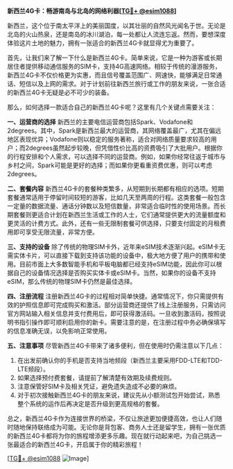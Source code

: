 **新西兰4G卡：畅游南岛与北岛的网络利器[[TG💪+ @esim1088](https://t.me/s/esim1088)]**

新西兰，这个位于南太平洋上的美丽国度，以其壮丽的自然风光闻名于世。无论是北岛的火山热泉，还是南岛的冰川湖泊，每一处都让人流连忘返。然而，要想深度体验这片土地的魅力，拥有一张适合的新西兰4G卡就显得尤为重要了。

首先，让我们来了解一下什么是新西兰4G卡。简单来说，它是一种为游客或长期居住者提供移动通信服务的SIM卡，支持4G高速网络。相较于传统的漫游服务，新西兰4G卡不仅价格更为实惠，而且信号覆盖范围广、网速快，能够满足日常通话、短信以及上网的需求。对于计划前往新西兰旅行或工作的朋友来说，一张合适的新西兰4G卡无疑是必不可少的装备。

那么，如何选择一款适合自己的新西兰4G卡呢？这里有几个关键点需要关注：

**一、运营商的选择**
新西兰的主要电信运营商包括Spark、Vodafone和2degrees。其中，Spark是新西兰最大的运营商，其网络覆盖最广，尤其在偏远地区表现优异；Vodafone则以稳定的服务著称，适合对网络质量要求较高的用户；而2degrees虽然起步较晚，但凭借性价比高的资费吸引了大批用户。根据你的行程安排和个人需求，可以选择不同的运营商。例如，如果你经常往返于城市与乡村之间，Spark可能是更好的选择；而如果你更看重资费优惠，则可以考虑2degrees。

**二、套餐内容**
新西兰4G卡的套餐种类繁多，从短期到长期都有相应的选项。短期套餐通常适用于停留时间较短的游客，比如几天至两周的行程。这类套餐一般包含一定量的数据流量、通话分钟数以及短信数量，非常适合临时性的使用场景。而长期套餐则更适合计划在新西兰生活或工作的人士，它们通常提供更大的流量额度和更灵活的计费方式。此外，还有一些无限制套餐可供选择，只要支付固定的月租费用即可享受无限流量，非常方便。

**三、支持的设备**
除了传统的物理SIM卡外，近年来eSIM技术逐渐兴起。eSIM卡无需实体卡片，可以直接下载到支持该功能的设备中，极大地方便了用户的携带和使用。目前市面上大多数智能手机和平板电脑都已经支持eSIM功能，因此你可以根据自己的设备情况选择是否购买实体卡或eSIM卡。当然，如果你的设备不支持eSIM，那么传统的物理SIM卡仍然是最佳选择。

**四、注册流程**
注册新西兰4G卡的过程相对简单快捷。通常情况下，你只需提供有效的护照信息即可完成购买和激活。部分运营商还提供了线上注册服务，只需访问官方网站输入相关信息并支付费用后，即可获得激活码。一旦收到激活码，按照说明书指引操作即可顺利启用你的新卡。需要注意的是，在注册过程中务必确保填写的信息准确无误，以免影响正常使用。

**五、注意事项**
尽管新西兰4G卡带来了诸多便利，但在使用时仍需注意以下几点：
1. 在出发前确认你的手机是否支持当地频段（新西兰主要采用FDD-LTE和TDD-LTE频段）。
2. 如果选择预付费套餐，请提前了解清楚有效期及续费规则。
3. 注意保管好SIM卡及相关凭证，避免遗失造成不必要的麻烦。
4. 对于初次接触新西兰4G卡的朋友来说，建议先从小额测试包开始尝试，熟悉整个系统的运作后再决定是否升级到更高规格的套餐。

总之，新西兰4G卡作为连接世界的桥梁，不仅让旅途更加便捷高效，也让人们随时随地保持联络成为可能。无论你是背包客、商务人士还是留学生，拥有一张优质的新西兰4G卡都将为你的旅程增添更多乐趣。现在就行动起来吧，为自己挑选一张最适合的新西兰4G卡，开启属于你的精彩旅程！

[[TG💪+ @esim1088](https://t.me/s/esim1088) ![Image](https://i.postimg.cc/4NQfJmqS/Snipaste-2025-05-13-00-14-12.png)]